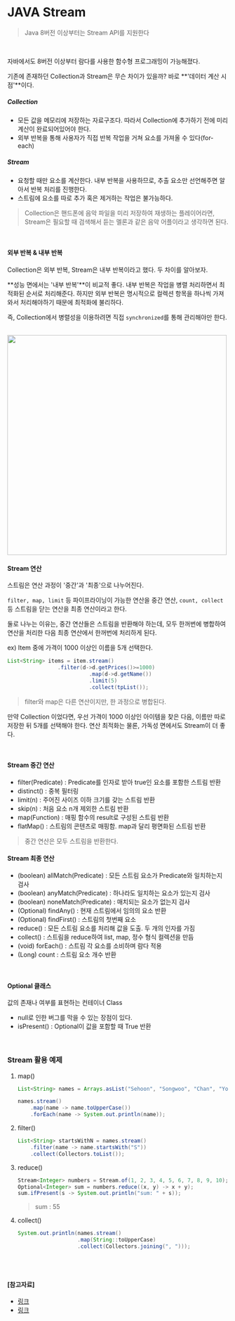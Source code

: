 # JAVA Stream

> Java 8버전 이상부터는 Stream API를 지원한다

<br>

자바에서도 8버전 이상부터 람다를 사용한 함수형 프로그래밍이 가능해졌다.

기존에 존재하던 Collection과 Stream은 무슨 차이가 있을까? 바로 **'데이터 계산 시점'**이다.

##### Collection

- 모든 값을 메모리에 저장하는 자료구조다. 따라서 Collection에 추가하기 전에 미리 계산이 완료되어있어야 한다.
- 외부 반복을 통해 사용자가 직접 반복 작업을 거쳐 요소를 가져올 수 있다(for-each)

##### Stream

- 요청할 때만 요소를 계산한다. 내부 반복을 사용하므로, 추출 요소만 선언해주면 알아서 반복 처리를 진행한다.
- 스트림에 요소를 따로 추가 혹은 제거하는 작업은 불가능하다.

> Collection은 핸드폰에 음악 파일을 미리 저장하여 재생하는 플레이어라면, Stream은 필요할 때 검색해서 듣는 멜론과 같은 음악 어플이라고 생각하면 된다.

<br>

#### 외부 반복 & 내부 반복

Collection은 외부 반복, Stream은 내부 반복이라고 했다. 두 차이를 알아보자.

**성능 면에서는 '내부 반복'**이 비교적 좋다. 내부 반복은 작업을 병렬 처리하면서 최적화된 순서로 처리해준다. 하지만 외부 반복은 명시적으로 컬렉션 항목을 하나씩 가져와서 처리해야하기 때문에 최적화에 불리하다.

즉, Collection에서 병렬성을 이용하려면 직접 `synchronized`를 통해 관리해야만 한다.

<br>

<img src="https://media.vlpt.us/images/adam2/post/5ecab89a-4c60-4ba6-bc36-3a58915d8b1b/image.png" width="500">

<br>

#### Stream 연산

스트림은 연산 과정이 '중간'과 '최종'으로 나누어진다.

`filter, map, limit` 등 파이프라이닝이 가능한 연산을 중간 연산, `count, collect` 등 스트림을 닫는 연산을 최종 연산이라고 한다.

둘로 나누는 이유는, 중간 연산들은 스트림을 반환해야 하는데, 모두 한꺼번에 병합하여 연산을 처리한 다음 최종 연산에서 한꺼번에 처리하게 된다.

ex) Item 중에 가격이 1000 이상인 이름을 5개 선택한다.

```java
List<String> items = item.stream()
    			.filter(d->d.getPrices()>=1000)
                          .map(d->d.getName())
                          .limit(5)
                          .collect(tpList());
```

> filter와 map은 다른 연산이지만, 한 과정으로 병합된다.

만약 Collection 이었다면, 우선 가격이 1000 이상인 아이템을 찾은 다음, 이름만 따로 저장한 뒤 5개를 선택해야 한다. 연산 최적화는 물론, 가독성 면에서도 Stream이 더 좋다.

<br>

#### Stream 중간 연산

- filter(Predicate) : Predicate를 인자로 받아 true인 요소를 포함한 스트림 반환
- distinct() : 중복 필터링
- limit(n) : 주어진 사이즈 이하 크기를 갖는 스트림 반환
- skip(n) : 처음 요소 n개 제외한 스트림 반환
- map(Function) : 매핑 함수의 result로 구성된 스트림 반환
- flatMap() : 스트림의 콘텐츠로 매핑함. map과 달리 평면화된 스트림 반환

> 중간 연산은 모두 스트림을 반환한다.

#### Stream 최종 연산

- (boolean) allMatch(Predicate) : 모든 스트림 요소가 Predicate와 일치하는지 검사
- (boolean) anyMatch(Predicate) : 하나라도 일치하는 요소가 있는지 검사
- (boolean) noneMatch(Predicate) : 매치되는 요소가 없는지 검사
- (Optional) findAny() : 현재 스트림에서 임의의 요소 반환
- (Optional) findFirst() : 스트림의 첫번째 요소
- reduce() : 모든 스트림 요소를 처리해 값을 도출. 두 개의 인자를 가짐
- collect() : 스트림을 reduce하여 list, map, 정수 형식 컬렉션을 만듬 
- (void) forEach() : 스트림 각 요소를 소비하며 람다 적용
- (Long) count : 스트림 요소 개수 반환

<br>

#### Optional 클래스

값의 존재나 여부를 표현하는 컨테이너 Class

- null로 인한 버그를 막을 수 있는 장점이 있다.
- isPresent() : Optional이 값을 포함할 때 True 반환

<br>

### Stream 활용 예제

1. map()

   ```java
   List<String> names = Arrays.asList("Sehoon", "Songwoo", "Chan", "Youngsuk", "Dajung");
   
   names.stream()
       .map(name -> name.toUpperCase())
       .forEach(name -> System.out.println(name));
   ```

2. filter()

   ```java
   List<String> startsWithN = names.stream()
       .filter(name -> name.startsWith("S"))
       .collect(Collectors.toList());
   ```

3. reduce()

   ```java
   Stream<Integer> numbers = Stream.of(1, 2, 3, 4, 5, 6, 7, 8, 9, 10);
   Optional<Integer> sum = numbers.reduce((x, y) -> x + y);
   sum.ifPresent(s -> System.out.println("sum: " + s));
   ```

   > sum : 55

4. collect()

   ```java
   System.out.println(names.stream()
                      .map(String::toUpperCase)
                      .collect(Collectors.joining(", ")));
   ```

<br>

<br>

#### [참고자료]

- [링크](https://velog.io/@adam2/JAVA8%EC%9D%98-%EC%8A%A4%ED%8A%B8%EB%A6%BC-%EC%95%8C%EC%95%84%EB%B3%B4%EA%B8%B0)
- [링크](https://sehoonoverflow.tistory.com/26)
